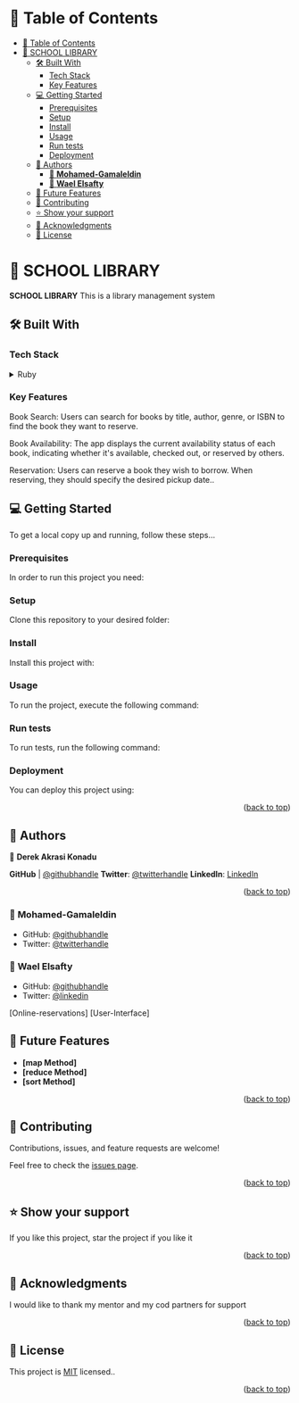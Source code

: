 
# 📗 Table of Contents

- [📗 Table of Contents](#-table-of-contents)
- [📖 SCHOOL LIBRARY ](#-school-library-)
  - [🛠 Built With ](#-built-with-)
    - [Tech Stack ](#tech-stack-)
    - [Key Features ](#key-features-)
  - [💻 Getting Started ](#-getting-started-)
    - [Prerequisites](#prerequisites)
    - [Setup](#setup)
    - [Install](#install)
    - [Usage](#usage)
    - [Run tests](#run-tests)
    - [Deployment](#deployment)
  - [👥 Authors ](#-authors-)
    - [👤 **Mohamed-Gamaleldin**](#-mohamed-gamaleldin)
    - [👤 **Wael Elsafty**](#-wael-elsafty)
  - [🔭 Future Features ](#-future-features-)
  - [🤝 Contributing ](#-contributing-)
  - [⭐️ Show your support ](#️-show-your-support-)
  - [🙏 Acknowledgments ](#-acknowledgments-)
  - [📝 License ](#-license-)

<a name="readme-top"></a>



# 📖 SCHOOL LIBRARY <a name="about-project"></a>


**SCHOOL LIBRARY**
This is a library management system


## 🛠 Built With <a name="built-with"></a>

### Tech Stack <a name="tech-stack"></a>

<details>
<summary>Ruby</summary>
  <ul>
    <li><a href="https://www.ruby-lang.org/en/">Ruby</a></li>
  </ul>
</details>

<!-- Features -->

### Key Features <a name="key-features"></a>
 Book Search: Users can search for books by title, author, genre, or ISBN to find the book they want to reserve.

Book Availability: The app displays the current availability status of each book, indicating whether it's available, checked out, or reserved by others.

Reservation: Users can reserve a book they wish to borrow. When reserving, they should specify the desired pickup date..

<!-- GETTING STARTED.. -->

## 💻 Getting Started <a name="getting-started"></a>

To get a local copy up and running, follow these steps...

### Prerequisites

In order to run this project you need:

<!--
Example command:

```sh
 gem install rails
```
 -->

### Setup

Clone this repository to your desired folder:

<!--
Example commands:

```sh
  cd my-folder
  git clone git@github.com:obibaadoma/school_library.git
```
--->

### Install

Install this project with:

<!--
Example command:

```sh
  cd my-project
  gem install
```
--->

### Usage

To run the project, execute the following command:

<!--
Example command:

```sh
  rails server
```
--->

### Run tests

To run tests, run the following command:

<!--
Example command:

```sh
  bin/rails test test/models/article_test.rb
```
--->

### Deployment

You can deploy this project using:

<!--
Example:

```sh

```
 -->

<p align="right">(<a href="#readme-top">back to top</a>)</p>

## 👥 Authors <a name="authors"></a>

👤 **Derek Akrasi Konadu**

 **GitHub**  | [@githubhandle](https://github.com/obibaadoma)
**Twitter**: [@twitterhandle](https://twitter.com/obibakwekuadoma)
**LinkedIn**: [LinkedIn](https://linkedin.com/in/derek-akrasi-konadu)
<p align="right">(<a href="#readme-top">back to top</a>)</p>

### 👤 **Mohamed-Gamaleldin**

- GitHub: [@githubhandle](https://github.com/mohamedgamaleldin999999)
- Twitter: [@twitterhandle](https://twitter.com/Mohamme43086002)

### 👤 **Wael Elsafty**

- GitHub: [@githubhandle](https://github.com/waelelsafty07)
- Twitter: [@linkedin](https://linkedin.com/in/waelelsafty07)

<!-- FUTURE FEATURES -->
 [Online-reservations]
 [User-Interface]

## 🔭 Future Features <a name="future-features"></a>

- **[map Method]**
- **[reduce Method]**
- **[sort Method]**

<p align="right">(<a href="#readme-top">back to top</a>)</p>

<!-- CONTRIBUTING -->

## 🤝 Contributing <a name="contributing"></a>

Contributions, issues, and feature requests are welcome!

Feel free to check the [issues page](../../issues/).

<p align="right">(<a href="#readme-top">back to top</a>)</p>

<!-- SUPPORT -->

## ⭐️ Show your support <a name="support"></a>

If you like this project, star the project if you like it

<p align="right">(<a href="#readme-top">back to top</a>)</p>

<!-- ACKNOWLEDGEMENTS -->

## 🙏 Acknowledgments <a name="acknowledgements"></a>

I would like to thank my mentor and my cod partners for support

<p align="right">(<a href="#readme-top">back to top</a>)</p>

<!-- LICENSE. -->

## 📝 License <a name="license"></a>

This project is [MIT](./LICENSE) licensed..

<p align="right">(<a href="#readme-top">back to top</a>)</p>